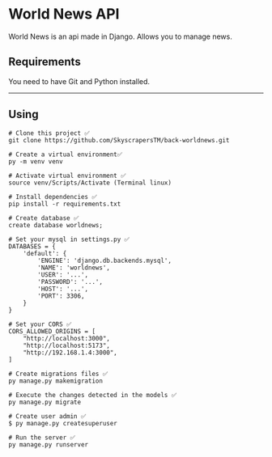 # World News API
World News is an api made in Django. Allows you to manage news.
## Requirements
You need to have Git and Python installed.
***

## Using
    # Clone this project ✅
    git clone https://github.com/SkyscrapersTM/back-worldnews.git

    # Create a virtual environment✅
    py -m venv venv

    # Activate virtual environment ✅
    source venv/Scripts/Activate (Terminal linux)

    # Install dependencies ✅
    pip install -r requirements.txt

    # Create database ✅
    create database worldnews;

    # Set your mysql in settings.py ✅
    DATABASES = {
        'default': {
            'ENGINE': 'django.db.backends.mysql',
            'NAME': 'worldnews',
            'USER': '...',
            'PASSWORD': '...',
            'HOST': '...',
            'PORT': 3306,
        }
    }

    # Set your CORS ✅
    CORS_ALLOWED_ORIGINS = [
        "http://localhost:3000",
        "http://localhost:5173",
        "http://192.168.1.4:3000",
    ]

    # Create migrations files ✅
    py manage.py makemigration

    # Execute the changes detected in the models ✅
    py manage.py migrate

    # Create user admin ✅
    $ py manage.py createsuperuser
    
    # Run the server ✅
    py manage.py runserver


